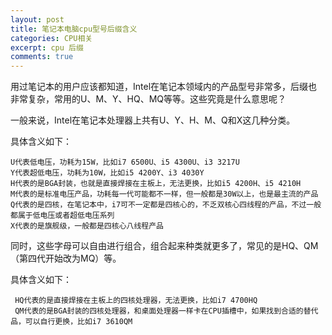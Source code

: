 ```yaml
---
layout: post
title: 笔记本电脑cpu型号后缀含义
categories: CPU相关
excerpt: cpu 后缀
comments: true
---
```


用过笔记本的用户应该都知道，Intel在笔记本领域内的产品型号非常多，后缀也非常复杂，常用的U、M、Y、HQ、MQ等等。这些究竟是什么意思呢？

一般来说，Intel在笔记本处理器上共有U、Y、H、M、Q和X这几种分类。

具体含义如下：

    U代表低电压，功耗为15W，比如i7 6500U、i5 4300U、i3 3217U
    Y代表超低电压，功耗为10W，比如i5 4200Y、i3 4030Y
    H代表的是BGA封装，也就是直接焊接在主板上，无法更换，比如i5 4200H、i5 4210H
    M代表的是标准电压产品，功耗每一代可能都不一样，但一般都是30W以上，也是最主流的产品
    Q代表的是四核，在笔记本中，i7可不一定都是四核心的，不乏双核心四线程的产品，不过一般都属于低电压或者超低电压系列
    X代表的是旗舰级，一般都是四核心八线程产品
    
同时，这些字母可以自由进行组合，组合起来种类就更多了，常见的是HQ、QM（第四代开始改为MQ）等。

具体含义如下：

     HQ代表的是直接焊接在主板上的四核处理器，无法更换，比如i7 4700HQ
     QM代表的是BGA封装的四核处理器，和桌面处理器一样卡在CPU插槽中，如果找到合适的替代品，可以自行更换，比如i7 3610QM
